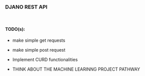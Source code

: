 ### DJANO REST API 
<br>

#### TODO(s):
* make simple get requests
* make simple post request
* Implement CURD functionalities

* THINK ABOUT THE MACHINE LEARINNG PROJECT PATHWAY